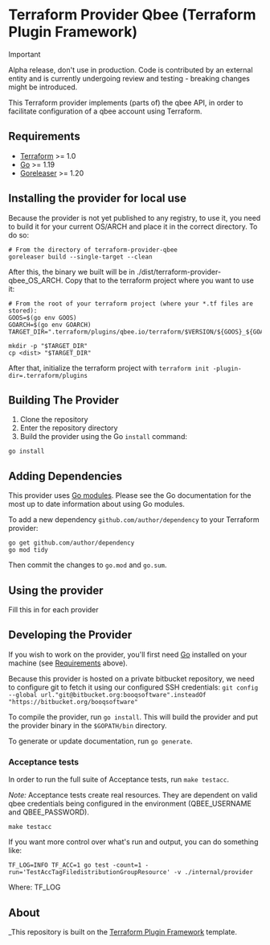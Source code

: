 # Terraform Provider Qbee (Terraform Plugin Framework)

> [!IMPORTANT]
> Alpha release, don't use in production.
> Code is contributed by an external entity and is currently undergoing review and testing - breaking changes might be introduced.

This Terraform provider implements (parts of) the qbee API, in order to facilitate configuration of
a qbee account using Terraform.

## Requirements

- [Terraform](https://www.terraform.io/downloads.html) >= 1.0
- [Go](https://golang.org/doc/install) >= 1.19
- [Goreleaser](https://goreleaser.com/install/) >= 1.20

## Installing the provider for local use

Because the provider is not yet published to any registry, to use it, you need to build it for your
current OS/ARCH and place it in the correct directory. To do so:

```shell
# From the directory of terraform-provider-qbee
goreleaser build --single-target --clean
```

After this, the binary we built will be in ./dist/terraform-provider-qbee_OS_ARCH. Copy that to the
terraform project where you want to use it:

```shell
# From the root of your terraform project (where your *.tf files are stored):
GOOS=$(go env GOOS)
GOARCH=$(go env GOARCH)
TARGET_DIR=".terraform/plugins/qbee.io/terraform/$VERSION/${GOOS}_${GOARCH}"

mkdir -p "$TARGET_DIR"
cp <dist> "$TARGET_DIR"
```

After that, initialize the terraform project with `terraform init -plugin-dir=.terraform/plugins`

## Building The Provider

1. Clone the repository
1. Enter the repository directory
1. Build the provider using the Go `install` command:

```shell
go install
```

## Adding Dependencies

This provider uses [Go modules](https://github.com/golang/go/wiki/Modules).
Please see the Go documentation for the most up to date information about using Go modules.

To add a new dependency `github.com/author/dependency` to your Terraform provider:

```shell
go get github.com/author/dependency
go mod tidy
```

Then commit the changes to `go.mod` and `go.sum`.

## Using the provider

Fill this in for each provider

## Developing the Provider

If you wish to work on the provider, you'll first need [Go](http://www.golang.org) installed on your machine (see [Requirements](#requirements) above).

Because this provider is hosted on a private bitbucket repository, we need to configure git to fetch it using our configured
SSH credentials: `git config --global url."git@bitbucket.org:booqsoftware".insteadOf "https://bitbucket.org/booqsoftware"`

To compile the provider, run `go install`. This will build the provider and put the provider binary in the `$GOPATH/bin` directory.

To generate or update documentation, run `go generate`.

### Acceptance tests

In order to run the full suite of Acceptance tests, run `make testacc`.

*Note:* Acceptance tests create real resources. They are dependent on valid qbee credentials being
configured in the environment (QBEE_USERNAME and QBEE_PASSWORD).

```shell
make testacc
```

If you want more control over what's run and output, you can do something like:

```shell
TF_LOG=INFO TF_ACC=1 go test -count=1 -run='TestAccTagFiledistributionGroupResource' -v ./internal/provider
```

Where:
TF_LOG

## About

_This repository is built on the [Terraform Plugin Framework](https://github.com/hashicorp/terraform-plugin-framework) template.


